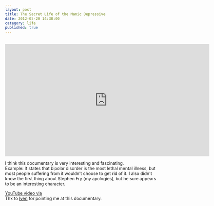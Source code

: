 ```yaml
---
layout: post
title: The Secret Life of the Manic Depressive
date: 2012-05-20 14:30:00
category: life
published: true
---
```

<br><iframe width="670" height="370" src="https://www.youtube-nocookie.com/embed/videoseries?list=PLA803FA2DE69235E4&amp;hl=de_DE" frameborder="0" allowfullscreen></iframe>

I think this documentary is very interesting and fascinating.  
Example: It states that bipolar disorder is the most lethal mental illness, but most people suffering from it wouldn't choose to get rid of it. I also didn't know the first thing about Stephen Fry (my apologies), but he sure appears to be an interesting character.

[YouTube video via](http://topdocumentaryfilms.com/stephen-fry-the-secret-life-of-the-manic-depressive/)  
Thx to [Iven](https://twitter.com/#!/ivenw) for pointing me at this documentary.
